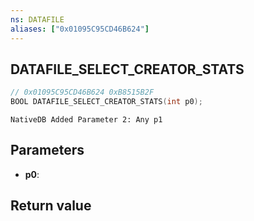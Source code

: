 ```yaml
---
ns: DATAFILE
aliases: ["0x01095C95CD46B624"]
---
```

## DATAFILE_SELECT_CREATOR_STATS

```c
// 0x01095C95CD46B624 0xB8515B2F
BOOL DATAFILE_SELECT_CREATOR_STATS(int p0);
```

```
NativeDB Added Parameter 2: Any p1
```

## Parameters
* **p0**: 

## Return value

